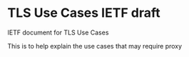 # TLS Use Cases IETF draft
IETF document for TLS Use Cases

This is to help explain the use cases that may require proxy
